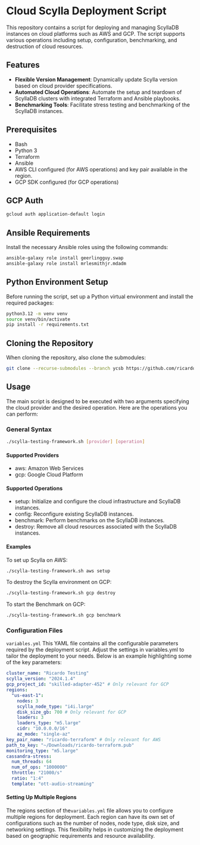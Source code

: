 # Cloud Scylla Deployment Script

This repository contains a script for deploying and managing ScyllaDB instances on cloud platforms such as AWS and GCP. The script supports various operations including setup, configuration, benchmarking, and destruction of cloud resources.

## Features

- **Flexible Version Management**: Dynamically update Scylla version based on cloud provider specifications.
- **Automated Cloud Operations**: Automate the setup and teardown of ScyllaDB clusters with integrated Terraform and Ansible playbooks.
- **Benchmarking Tools**: Facilitate stress testing and benchmarking of the ScyllaDB instances.

## Prerequisites

- Bash
- Python 3
- Terraform
- Ansible
- AWS CLI configured (for AWS operations) and key pair available in the region.
- GCP SDK configured (for GCP operations)

## GCP Auth

```bash
gcloud auth application-default login
```

## Ansible Requirements

Install the necessary Ansible roles using the following commands:

```bash
ansible-galaxy role install geerlingguy.swap
ansible-galaxy role install mrlesmithjr.mdadm
```
## Python Environment Setup
Before running the script, set up a Python virtual environment and install the required packages:
```bash
python3.12 -m venv venv
source venv/bin/activate
pip install -r requirements.txt
```
## Cloning the Repository

When cloning the repository, also clone the submodules:


```bash
git clone --recurse-submodules --branch ycsb https://github.com/ricardoborenstein/scylla-sa-testing-framework.git
```


## Usage
The main script is designed to be executed with two arguments specifying the cloud provider and the desired operation. Here are the operations you can perform:

### General Syntax
```bash
./scylla-testing-framework.sh [provider] [operation]
```
#### Supported Providers
* aws: Amazon Web Services
* gcp: Google Cloud Platform
#### Supported Operations
* setup: Initialize and configure the cloud infrastructure and ScyllaDB instances.
* config: Reconfigure existing ScyllaDB instances.
* benchmark: Perform benchmarks on the ScyllaDB instances.
* destroy: Remove all cloud resources associated with the ScyllaDB instances.
#### Examples
To set up Scylla on AWS:

```bash
./scylla-testing-framework.sh aws setup
```
To destroy the Scylla environment on GCP:

``` bash
./scylla-testing-framework.sh gcp destroy
```

To start the Benchmark on GCP:

``` bash
./scylla-testing-framework.sh gcp benchmark
```

### Configuration Files
`variables.yml`
This YAML file contains all the configurable parameters required by the deployment script. Adjust the settings in variables.yml to tailor the deployment to your needs. Below is an example highlighting some of the key parameters:


```yaml
cluster_name: "Ricardo Testing"
scylla_version: "2024.1.4"
gcp_project_id: "skilled-adapter-452" # Only relevant for GCP
regions:
  "us-east-1": 
    nodes: 3
    scylla_node_type: "i4i.large"
    disk_size_gb: 700 # Only relevant for GCP
    loaders: 3
    loaders_type: "m5.large"
    cidr: "10.0.0.0/16"
    az_mode: "single-az"
key_pair_name: "ricardo-terraform" # Only relevant for AWS
path_to_key: "~/Downloads/ricardo-terraform.pub"
monitoring_type: "m5.large"
cassandra-stress:
  num_threads: 64
  num_of_ops: "1000000"
  throttle: "21000/s"
  ratio: "1:4"
  template: "ott-audio-streaming"
```

#### Setting Up Multiple Regions
The regions section of the`variables.yml` file allows you to configure multiple regions for deployment. Each region can have its own set of configurations such as the number of nodes, node type, disk size, and networking settings. This flexibility helps in customizing the deployment based on geographic requirements and resource availability.

